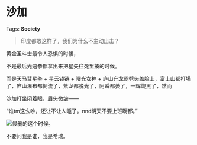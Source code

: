 # 沙加

Tags: **Society**

> 印度都敢这样了，我们为什么不主动出击？



黄金圣斗士最令人恐惧的时候，

不是最后光速拳都拿出来把星矢往死里揍的时候。

而是天马彗星拳 + 星云锁链 + 曙光女神 + 庐山升龙霸劈头盖脸上，富士山都打塌了，庐山瀑布都倒流了，紫龙都脱光了，阿瞬都萎了，一辉烧黑了，然而

沙加打坐闭着眼，眉头微皱——

“谁tm这么吵，还让不让人睡了。nnd明天不要上班啊都。”

![](https://pic3.zhimg.com/50/v2-691f8c6b3d5978b56bcfd03f6ea71e5d_720w.jpg?source=1940ef5c)侵删的这个时候。

不要问我是谁，我是希瑞。



